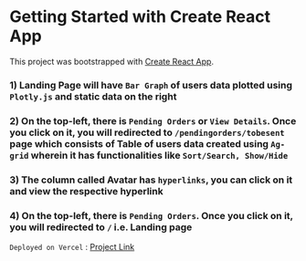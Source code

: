 # Getting Started with Create React App

This project was bootstrapped with [Create React App](https://github.com/facebook/create-react-app).


### 1) Landing Page will have `Bar Graph` of users data plotted using `Plotly.js` and static data on the right

### 2) On the top-left, there is `Pending Orders` or `View Details`. Once you click on it, you will redirected to `/pendingorders/tobesent` page which consists of Table of users data created using `Ag-grid` wherein it has functionalities like `Sort/Search, Show/Hide`

### 3) The column called Avatar has `hyperlinks`, you can click on it and view the respective hyperlink

### 4)  On the top-left, there is `Pending Orders`. Once you click on it, you will redirected to `/` i.e. Landing page 

`Deployed on Vercel` : [Project Link](https://gleecus.vercel.app/)
